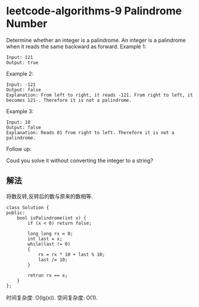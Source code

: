 # leetcode-algorithms-9 Palindrome Number

Determine whether an integer is a palindrome. An integer is a palindrome when it reads the same backward as forward.
Example 1:
```
Input: 121
Output: true
```
Example 2:
```
Input: -121
Output: false
Explanation: From left to right, it reads -121. From right to left, it becomes 121-. Therefore it is not a palindrome.
```
Example 3:
```
Input: 10
Output: false
Explanation: Reads 01 from right to left. Therefore it is not a palindrome.
```
Follow up:

Coud you solve it without converting the integer to a string?

## 解法 

将数反转,反转后的数与原来的数相等.
```
class Solution {
public:
    bool isPalindrome(int x) {
        if (x < 0) return false;
        
        long long rx = 0;
        int last = x;
        while(last != 0)
        {
            rx = rx * 10 + last % 10;
            last /= 10;
        }
        
        retrun rx == x;
    }
};
```
时间复杂度: O(lg(x)).
空间复杂度: O(1).
